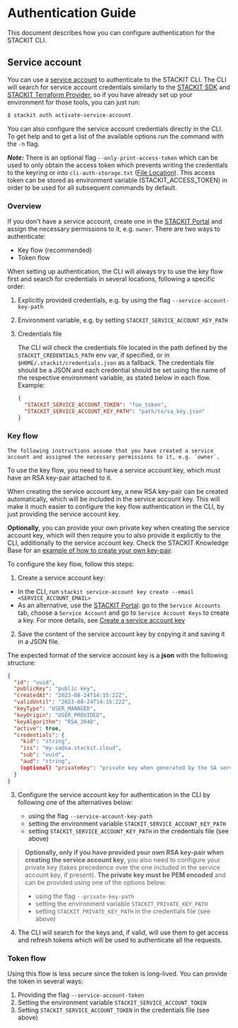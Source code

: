 # Authentication Guide

This document describes how you can configure authentication for the STACKIT CLI.

## Service account

You can use a [service account](https://docs.stackit.cloud/stackit/en/service-accounts-134415819.html) to authenticate to the STACKIT CLI.
The CLI will search for service account credentials similarly to the [STACKIT SDK](https://github.com/stackitcloud/stackit-sdk-go) and [STACKIT Terraform Provider](https://github.com/stackitcloud/terraform-provider-stackit), so if you have already set up your environment for those tools, you can just run:

```bash
$ stackit auth activate-service-account
```

You can also configure the service account credentials directly in the CLI. To get help and to get a list of the available options run the command with the `-h` flag.

**_Note:_** There is an optional flag `--only-print-access-token` which can be used to only obtain the access token which prevents writing the credentials to the keyring or into `cli-auth-storage.txt` ([File Location](./README.md#configuration)). This access token can be stored as environment variable (STACKIT_ACCESS_TOKEN) in order to be used for all subsequent commands by default.

### Overview

If you don't have a service account, create one in the [STACKIT Portal](https://portal.stackit.cloud/) and assign the necessary permissions to it, e.g. `owner`. There are two ways to authenticate:

- Key flow (recommended)
- Token flow

When setting up authentication, the CLI will always try to use the key flow first and search for credentials in several locations, following a specific order:

1. Explicitly provided credentials, e.g. by using the flag `--service-account-key-path`
2. Environment variable, e.g. by setting `STACKIT_SERVICE_ACCOUNT_KEY_PATH`
3. Credentials file

   The CLI will check the credentials file located in the path defined by the `STACKIT_CREDENTIALS_PATH` env var, if specified,
   or in `$HOME/.stackit/credentials.json` as a fallback.
   The credentials file should be a JSON and each credential should be set using the name of the respective environment variable, as stated below in each flow. Example:

   ```json
   {
     "STACKIT_SERVICE_ACCOUNT_TOKEN": "foo_token",
     "STACKIT_SERVICE_ACCOUNT_KEY_PATH": "path/to/sa_key.json"
   }
   ```

### Key flow

    The following instructions assume that you have created a service account and assigned the necessary permissions to it, e.g. `owner`.

To use the key flow, you need to have a service account key, which must have an RSA key-pair attached to it.

When creating the service account key, a new RSA key-pair can be created automatically, which will be included in the service account key. This will make it much easier to configure the key flow authentication in the CLI, by just providing the service account key.

**Optionally**, you can provide your own private key when creating the service account key, which will then require you to also provide it explicitly to the CLI, additionally to the service account key. Check the STACKIT Knowledge Base for an [example of how to create your own key-pair](https://docs.stackit.cloud/stackit/en/usage-of-the-service-account-keys-in-stackit-175112464.html#UsageoftheserviceaccountkeysinSTACKIT-CreatinganRSAkey-pair).

To configure the key flow, follow this steps:

1.  Create a service account key:

- In the CLI, run `stackit service-account key create --email <SERVICE_ACCOUNT_EMAIL>`
- As an alternative, use the [STACKIT Portal](https://portal.stackit.cloud/): go to the `Service Accounts` tab, choose a `Service Account` and go to `Service Account Keys` to create a key. For more details, see [Create a service account key](https://docs.stackit.cloud/stackit/en/create-a-service-account-key-175112456.html)

2.  Save the content of the service account key by copying it and saving it in a JSON file.

The expected format of the service account key is a **json** with the following structure:

```json
{
  "id": "uuid",
  "publicKey": "public key",
  "createdAt": "2023-08-24T14:15:22Z",
  "validUntil": "2023-08-24T14:15:22Z",
  "keyType": "USER_MANAGED",
  "keyOrigin": "USER_PROVIDED",
  "keyAlgorithm": "RSA_2048",
  "active": true,
  "credentials": {
    "kid": "string",
    "iss": "my-sa@sa.stackit.cloud",
    "sub": "uuid",
    "aud": "string",
    (optional) "privateKey": "private key when generated by the SA service"
  }
}
```

3. Configure the service account key for authentication in the CLI by following one of the alternatives below:

   - using the flag `--service-account-key-path`
   - setting the environment variable `STACKIT_SERVICE_ACCOUNT_KEY_PATH`
   - setting `STACKIT_SERVICE_ACCOUNT_KEY_PATH` in the credentials file (see above)

> **Optionally, only if you have provided your own RSA key-pair when creating the service account key**, you also need to configure your private key (takes precedence over the one included in the service account key, if present). **The private key must be PEM encoded** and can be provided using one of the options below:
>
> - using the flag `--private-key-path`
> - setting the environment variable `STACKIT_PRIVATE_KEY_PATH`
> - setting `STACKIT_PRIVATE_KEY_PATH` in the credentials file (see above)

4. The CLI will search for the keys and, if valid, will use them to get access and refresh tokens which will be used to authenticate all the requests.

### Token flow

Using this flow is less secure since the token is long-lived. You can provide the token in several ways:

1. Providing the flag `--service-account-token`
2. Setting the environment variable `STACKIT_SERVICE_ACCOUNT_TOKEN`
3. Setting `STACKIT_SERVICE_ACCOUNT_TOKEN` in the credentials file (see above)
